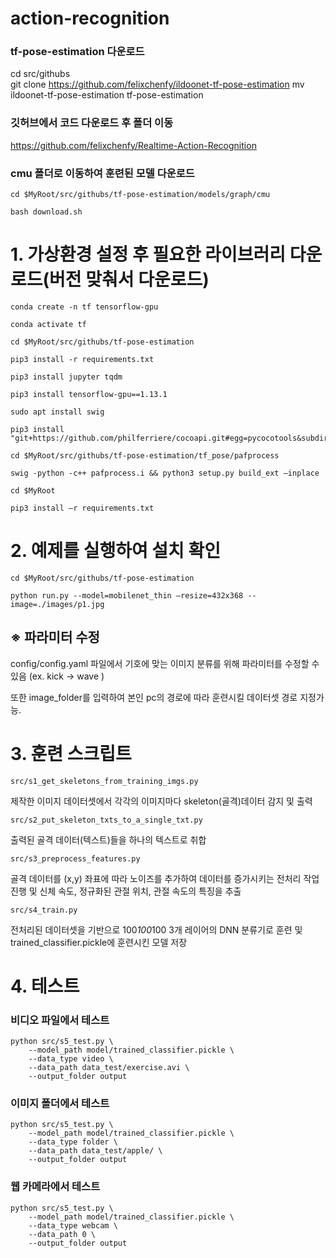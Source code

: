 # action-recognition

### tf-pose-estimation 다운로드
cd src/githubs  
git clone https://github.com/felixchenfy/ildoonet-tf-pose-estimation
mv ildoonet-tf-pose-estimation tf-pose-estimation

### 깃허브에서 코드 다운로드 후 폴더 이동 
https://github.com/felixchenfy/Realtime-Action-Recognition

### cmu 폴더로 이동하여 훈련된 모델 다운로드
```
cd $MyRoot/src/githubs/tf-pose-estimation/models/graph/cmu 
``` 

```
bash download.sh
```

# 1. 가상환경 설정 후 필요한 라이브러리 다운로드(버전 맞춰서 다운로드)
```
conda create -n tf tensorflow-gpu
```
```
conda activate tf
```
```
cd $MyRoot/src/githubs/tf-pose-estimation
```
```
pip3 install -r requirements.txt
```
```
pip3 install jupyter tqdm
```
```
pip3 install tensorflow-gpu==1.13.1
```
```
sudo apt install swig
```
```
pip3 install "git+https://github.com/philferriere/cocoapi.git#egg=pycocotools&subdirectory=PythonAPI"
```
```
cd $MyRoot/src/githubs/tf-pose-estimation/tf_pose/pafprocess
```
```
swig -python -c++ pafprocess.i && python3 setup.py build_ext —inplace
```
```
cd $MyRoot
```
```
pip3 install –r requirements.txt
```
# 2. 예제를 실행하여 설치 확인
```
cd $MyRoot/src/githubs/tf-pose-estimation
```
```
python run.py --model=mobilenet_thin —resize=432x368 --image=./images/p1.jpg
```

## ※ 파라미터 수정
config/config.yaml 파일에서 기호에 맞는 이미지 분류를 위해 파라미터를 수정할 수 있음 (ex. kick -> wave )

또한 image_folder를 입력하여 본인 pc의 경로에 따라 훈련시킬 데이터셋 경로 지정가능.   

# 3. 훈련 스크립트
```
src/s1_get_skeletons_from_training_imgs.py 
```
제작한 이미지 데이터셋에서 각각의 이미지마다 skeleton(골격)데이터 감지 및 출력
```
src/s2_put_skeleton_txts_to_a_single_txt.py
```
출력된 골격 데이터(텍스트)들을 하나의 텍스트로 취합  
```
src/s3_preprocess_features.py
```
골격 데이터를 (x,y) 좌표에 따라 노이즈를 추가하여 데이터를 증가시키는 전처리 작업 진행 및 신체 속도, 정규화된 관절 위치, 관절 속도의 특징을 추출
```
src/s4_train.py 
```
전처리된 데이터셋을 기반으로 100*100*100 3개 레이어의 DNN 분류기로 훈련 및 trained_classifier.pickle에 훈련시킨 모델 저장


# 4. 테스트

### 비디오 파일에서 테스트
```
python src/s5_test.py \
    --model_path model/trained_classifier.pickle \
    --data_type video \
    --data_path data_test/exercise.avi \
    --output_folder output
```
### 이미지 폴더에서 테스트
```
python src/s5_test.py \
    --model_path model/trained_classifier.pickle \
    --data_type folder \
    --data_path data_test/apple/ \
    --output_folder output
```
### 웹 카메라에서 테스트
```
python src/s5_test.py \
    --model_path model/trained_classifier.pickle \
    --data_type webcam \
    --data_path 0 \
    --output_folder output
```

